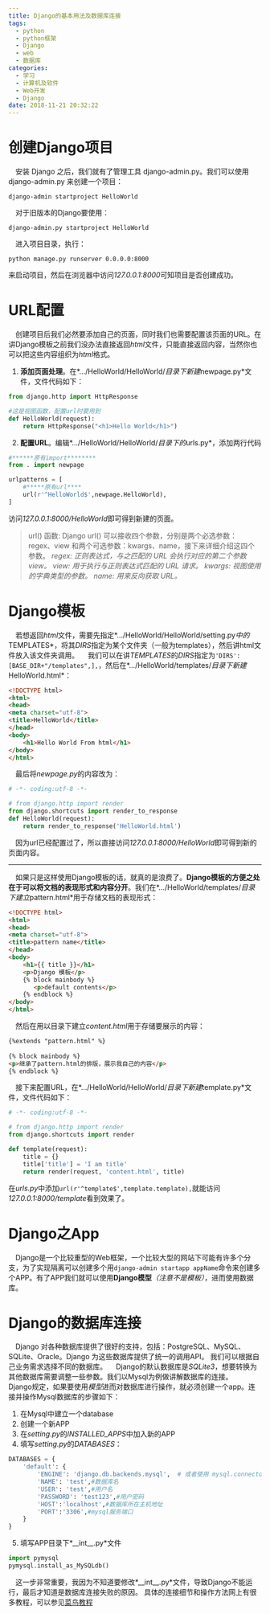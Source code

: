 ```yaml
---
title: Django的基本用法及数据库连接
tags:
  - python
  - python框架
  - Django
  - web
  - 数据库
categories:
  - 学习
  - 计算机及软件
  - Web开发
  - Django
date: 2018-11-21 20:32:22
---
```


# 创建Django项目
&emsp;安装 Django 之后，我们就有了管理工具 django-admin.py。我们可以使用 django-admin.py 来创建一个项目：
```shell
django-admin startproject HelloWorld
```
&emsp;对于旧版本的Django要使用：
```shell
django-admin.py startproject HelloWorld
```
&emsp;进入项目目录，执行：
```shell
python manage.py runserver 0.0.0.0:8000
```
来启动项目，然后在浏览器中访问*127.0.0.1:8000*可知项目是否创建成功。
<!--more-->
# URL配置
&emsp;创建项目后我们必然要添加自己的页面，同时我们也需要配置该页面的URL。在讲Django模板之前我们没办法直接返回*html*文件，只能直接返回内容，当然你也可以把这些内容组织为*html*格式。
1. **添加页面处理**。在*…/HelloWorld/HelloWorld/*目录下新建*newpage.py*文件，文件代码如下：
```python
from django.http import HttpResponse

#这是视图函数，配置url时要用到
def HelloWorld(request):
    return HttpResponse("<h1>Hello World</h1>")
```
2. **配置URL**。编辑*…/HelloWorld/HelloWorld/*目录下的*urls.py*，添加两行代码
```python
#******原有import********
from . import newpage

urlpatterns = [
    #*****原有url****
    url(r'^HelloWorld$',newpage.HelloWorld),
]
```
访问*127.0.0.1:8000/HelloWorld*即可得到新建的页面。
>url() 函数:
Django url() 可以接收四个参数，分别是两个必选参数：regex、view 和两个可选参数：kwargs、name，接下来详细介绍这四个参数。
*regex: 正则表达式，与之匹配的 URL 会执行对应的第二个参数 view。
view: 用于执行与正则表达式匹配的 URL 请求。
kwargs: 视图使用的字典类型的参数。
name: 用来反向获取 URL。*
# Django模板
&emsp;若想返回*html*文件，需要先指定*…/HelloWorld/HelloWorld/setting.py*中的*TEMPLATES*，将其*DIRS*指定为某个文件夹（一般为templates），然后讲html文件放入该文件夹调用。
&emsp;我们可以在讲*TEMPLATES*的*DIRS*指定为`'DIRS': [BASE_DIR+"/templates",],`，然后在*…/HelloWorld/templates/*目录下新建*HelloWorld.html*：
```html
<!DOCTYPE html>
<html>
<head>
<meta charset="utf-8">
<title>HelloWorld</title>
</head>
<body>
    <h1>Hello World From html</h1>
</body>
</html>
```
&emsp;最后将*newpage.py*的内容改为：
```python
# -*- coding:utf-8 -*-

# from django.http import render
from django.shortcuts import render_to_response
def HelloWorld(request):
	return render_to_response('HelloWorld.html')
```
&emsp;因为url已经配置过了，所以直接访问*127.0.0.1:8000/HelloWorld*即可得到新的页面内容。  
***
&emsp;如果只是这样使用Django模板的话，就真的是浪费了。**Django模板的方便之处在于可以将文档的表现形式和内容分开**。我们在*…/HelloWorld/templates/*目录下建立*pattern.html*用于存储文档的表现形式：
```html
<!DOCTYPE html>
<html>
<head>
<meta charset="utf-8">
<title>pattern name</title>
</head>
<body>
    <h1>{{ title }}</h1>
    <p>Django 模板</p>
    {% block mainbody %}
       <p>default contents</p>
    {% endblock %}
</body>
</html>
```
&emsp;然后在用以目录下建立*content.html*用于存储要展示的内容：
```html
{%extends "pattern.html" %}
 
{% block mainbody %}
<p>继承了pattern.html的排版，展示我自己的内容</p>
{% endblock %}
```
&emsp;接下来配置URL，在*…/HelloWorld/HelloWorld/*目录下新建*template.py*文件，文件代码如下：
```python
# -*- coding:utf-8 -*-

# from django.http import render
from django.shortcuts import render

def template(request):
    title = {}
    title['title'] = 'I am title'
    return render(request, 'content.html', title)
```
在*urls.py*中添加`url(r'^template$',template.template),`就能访问*127.0.0.1:8000/template*看到效果了。
# Django之App
&emsp;Django是一个比较重型的Web框架，一个比较大型的网站下可能有许多个分支，为了实现隔离可以创建多个用`django-admin startapp appName`命令来创建多个APP。有了APP我们就可以使用**Django模型**_（注意不是模板）_，进而使用数据库。

# Django的数据库连接
&emsp;Django 对各种数据库提供了很好的支持，包括：PostgreSQL、MySQL、SQLite、Oracle。Django 为这些数据库提供了统一的调用API。 我们可以根据自己业务需求选择不同的数据库。
&emsp;Django的默认数据库是*SQLite3*，想要转换为其他数据库需要调整一些参数。我们以Mysql为例做讲解数据库的连接。
&emsp;Django规定，如果要使用*模型*进而对数据库进行操作，就必须创建一个app。连接并操作Mysql数据库的步骤如下：
1. 在Mysql中建立一个database
2. 创建一个新APP
3. 在*setting.py*的*INSTALLED_APPS*中加入新的APP
4. 填写*setting.py*的*DATABASES*：
```python
DATABASES = {
    'default': {
        'ENGINE': 'django.db.backends.mysql',  # 或者使用 mysql.connector.django
        'NAME': 'test',#数据库名
        'USER': 'test',#用户名
        'PASSWORD': 'test123',#用户密码
        'HOST':'localhost',#数据库所在主机地址
        'PORT':'3306',#mysql服务端口
    }
}
```
5. 填写APP目录下*\_\_int\_\_.py*文件
```python
import pymysql
pymysql.install_as_MySQLdb()
```
&emsp;这一步非常重要，我因为不知道要修改*\_\_int\_\_.py*文件，导致Django不能运行，最后才知道是数据库连接失败的原因。
具体的连接细节和操作方法网上有很多教程，可以参见[菜鸟教程](http://www.runoob.com/django/django-model.html)